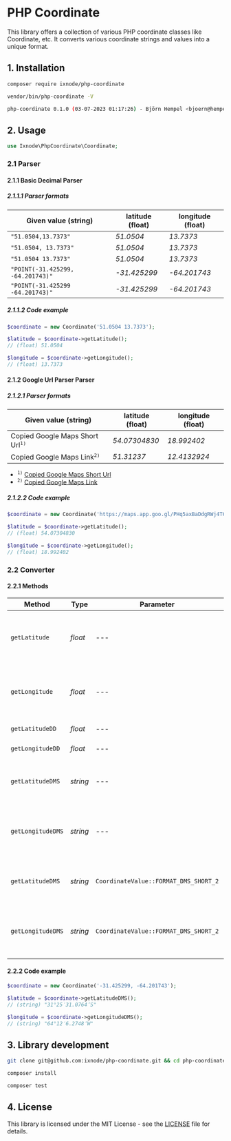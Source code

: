 # PHP Coordinate

This library offers a collection of various PHP coordinate classes like Coordinate, etc.
It converts various coordinate strings and values into a unique format.

## 1. Installation

```bash
composer require ixnode/php-coordinate
```

```bash
vendor/bin/php-coordinate -V
```

```bash
php-coordinate 0.1.0 (03-07-2023 01:17:26) - Björn Hempel <bjoern@hempel.li>
```

## 2. Usage

```php
use Ixnode\PhpCoordinate\Coordinate;
```

### 2.1 Parser

#### 2.1.1 Basic Decimal Parser

##### 2.1.1.1 Parser formats

| Given value (string)              | latitude (float) | longitude (float) |
|-----------------------------------|------------------|-------------------|
| `"51.0504,13.7373"`               | _51.0504_        | _13.7373_         |
| `"51.0504, 13.7373"`              | _51.0504_        | _13.7373_         |
| `"51.0504 13.7373"`               | _51.0504_        | _13.7373_         |
| `"POINT(-31.425299, -64.201743)"` | _-31.425299_     | _-64.201743_      |
| `"POINT(-31.425299 -64.201743)"`  | _-31.425299_     | _-64.201743_      |

##### 2.1.1.2 Code example

```php
$coordinate = new Coordinate('51.0504 13.7373');

$latitude = $coordinate->getLatitude();
// (float) 51.0504

$longitude = $coordinate->getLongitude();
// (float) 13.7373
```

#### 2.1.2 Google Url Parser Parser

##### 2.1.2.1 Parser formats

| Given value (string)                                   | latitude (float) | longitude (float) |
|--------------------------------------------------------|------------------|-------------------|
| Copied Google Maps Short Url<sup><code>1)</code></sup> | _54.07304830_    | _18.992402_       |
| Copied Google Maps Link<sup><code>2)</code></sup>      | _51.31237_       | _12.4132924_      |

* <sup><code>1)</code></sup> [Copied Google Maps Short Url](https://maps.app.goo.gl/PHq5axBaDdgRWj4T6)
* <sup><code>2)</code></sup> [Copied Google Maps Link](https://www.google.com/maps/place/V%C3%B6lkerschlachtdenkmal,+04277+Leipzig/@51.3123709,12.4132924,17z/data=!3m1!4b1!4m6!3m5!1s0x47a6f9a9d013ca23:0x277b49a142da988c!8m2!3d51.3123709!4d12.4132924!16s%2Fg%2F12ls2f87w?entry=ttu)

##### 2.1.2.2 Code example

```php
$coordinate = new Coordinate('https://maps.app.goo.gl/PHq5axBaDdgRWj4T6');

$latitude = $coordinate->getLatitude();
// (float) 54.07304830

$longitude = $coordinate->getLongitude();
// (float) 18.992402
```

### 2.2 Converter

#### 2.2.1 Methods

| Method            | Type     | Parameter                             | Description                                                 | Example             |
|-------------------|----------|---------------------------------------|-------------------------------------------------------------|---------------------|
| `getLatitude`     | _float_  | ---                                   | Returns the decimal degree presentation of latitude value.  | _-31.425299_        |
| `getLongitude`    | _float_  | ---                                   | Returns the decimal degree presentation of longitude value. | _-64.201743_        |
| `getLatitudeDD`   | _float_  | ---                                   | Alias of `getLatitude`.                                     | _-31.425299_        |
| `getLongitudeDD`  | _float_  | ---                                   | Alias of `getLongitude`.                                    | _-64.201743_        |
| `getLatitudeDMS`  | _string_ | ---                                   | Returns the dms representation of the latitude value.       | `"31°25′31.0764″S"` |
| `getLongitudeDMS` | _string_ | ---                                   | Returns the dms representation of the longitude value.      | `"64°12′6.2748″W"`  |
| `getLatitudeDMS`  | _string_ | `CoordinateValue::FORMAT_DMS_SHORT_2` | Returns the dms representation of the latitude value (v2).  | `"S31°25′31.0764″"` |
| `getLongitudeDMS` | _string_ | `CoordinateValue::FORMAT_DMS_SHORT_2` | Returns the dms representation of the longitude value (v2). | `"W64°12′6.2748″"`  |

#### 2.2.2 Code example

```php
$coordinate = new Coordinate('-31.425299, -64.201743');

$latitude = $coordinate->getLatitudeDMS();
// (string) "31°25′31.0764″S"

$longitude = $coordinate->getLongitudeDMS();
// (string) "64°12′6.2748″W"
```

## 3. Library development

```bash
git clone git@github.com:ixnode/php-coordinate.git && cd php-coordinate
```

```bash
composer install
```

```bash
composer test
```

## 4. License

This library is licensed under the MIT License - see the [LICENSE](/LICENSE) file for details.
